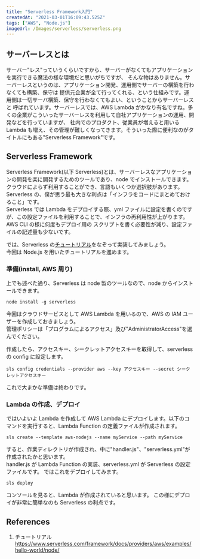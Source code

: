 ```yaml
---
title: "Serverless Framework入門"
createdAt: "2021-03-01T16:09:43.525Z"
tags: ["AWS", "Node.js"]
imageUrl: /Images/serverless/serverless.png
---
```


## サーバーレスとは

サーバー"レス"っていうくらいですから、サーバーがなくてもアプリケーションを実行できる魔法の様な環境だと思いがちですが、
そんな物はありません。サーバーレスというのは、アプリケーション開発、運用側でサーバーの構築を行わなくても構築、保守は
提供元企業が全て行ってくれる、という仕組みです。運用側は一切サーバ構築、保守を行わなくてもよい、ということからサーバーレスと
呼ばれています。サーバーレスでは、AWS Lambda がかなり有名ですね。多くの企業がこういったサーバーレスを利用して自社アプリケーションの運用、開発などを行っていますが、
社内でのプロダクト、従業員が増えると用いる Lambda も増え、その管理が難しくなってきます。そういった際に便利なのがタイトルにもある"Serverless Framework"です。

## Serverless Framework

Serverless Framework(以下 Serverless)とは、サーバーレスなアプリケーションの開発を楽に開発するためのツールであり、node でインストールできます。
クラウドによらず利用することができ、言語もいくつか選択肢があります。
Serverless の、僕が思う最も大きな利点は「インフラをコードにまとめておけること」です。  
Serverless では Lambda をデプロイする際、yml ファイルに設定を書くのですが、この設定ファイルを利用することで、インフラの再利用性が上がります。AWS CLI の様に何度もデプロイ用の
スクリプトを書く必要性が減り、設定ファイルの記述量も少ないです。

では、Serverless の[チュートリアル](https://www.serverless.com/framework/docs/providers/aws/examples/hello-world/node/)をなぞって実装してみましょう。  
今回は Node.js を用いたチュートリアルを進めます。

### 準備(install, AWS 周り)

上でも述べた通り、Serverless は node 製のツールなので、node からインストールできます。

```shell
node install -g serverless
```

今回はクラウドサービスとして AWS Lambda を用いるので、AWS の IAM ユーザーを作成しておきましょう。  
管理ポリシーは「プログラムによるアクセス」及び"AdministratorAccess"を選んでください。

作成したら、アクセスキー、シークレットアクセスキーを取得して、serverless の config に設定します。

```shell
sls config credentials --provider aws --key アクセスキー --secret シークレットアクセスキー
```

これで大まかな準備は終わりです。

### Lambda の作成、デプロイ

ではいよいよ Lambda を作成して AWS Lambda にデプロイします。以下のコマンドを実行すると、Lambda Function の定義ファイルが作成されます。

```shell
sls create --template aws-nodejs --name myService --path myService
```

すると、作業ディレクトリが作成され、中に"handler.js"、"serverless.yml"が作成されたかと思います。  
handler.js が Lambda Function の実装、serverless.yml が Serverless の設定ファイルです。 ではこれをデプロイしてみます。

```shell
sls deploy
```

コンソールを見ると、Lambda が作成されていると思います。
この様にデプロイが非常に簡単なのも Serverless の利点です。

## References

1. チュートリアル https://www.serverless.com/framework/docs/providers/aws/examples/hello-world/node/
